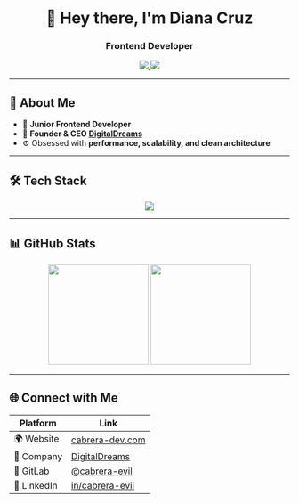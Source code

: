 <h1 align="center">👋 Hey there, I'm Diana Cruz</h1>
<h3 align="center">Frontend Developer </h3>

<p align="center">
  <a href="https://cruzcruzx2-portafolio.vercel.app/" target="_blank">
    <img src="https://img.shields.io/badge/Portfolio-%23000000.svg?style=for-the-badge&logo=vercel&logoColor=white" />
  </a>
  <a href="https://www.linkedin.com/in/diana-cruzx2/" target="_blank">
    <img src="https://img.shields.io/badge/LinkedIn-%230077B5.svg?style=for-the-badge&logo=linkedin&logoColor=white" />
  </a>
</p>

---

## 🚀 About Me

- 🧠 **Junior Frontend Developer**
- 🏢 **Founder & CEO [DigitalDreams](https://digital-dreams.dev)**
- ⚙️ Obsessed with **performance, scalability, and clean architecture**

---

## 🛠 Tech Stack

<p align="center">
  <img src="https://skillicons.dev/icons?i=css,docker,git,github,html,js,linux,mongodb,nextjs,nodejs,react,scss,vite" />
</p>

---

## 📊 GitHub Stats

<p align="center">
  <img src="https://github-readme-streak-stats.herokuapp.com?user=Diana-Raquel&theme=github-dark-blue&hide_border=true" height="180" />
  <img src="https://github-readme-stats.vercel.app/api?username=Diana-Raquel&show_icons=true&theme=github_dark&hide_border=true" height="180" />
</p>

---

## 🌐 Connect with Me

| Platform     | Link                                                    |
| ------------ | ------------------------------------------------------- |
| 🌍 Website   | [cabrera-dev.com](https://cruzcruzx2-portafolio.vercel.app/)|
| 💼 Company   | [DigitalDreams](https://digital-dreams.dev)             |
| 🐙 GitLab    | [@cabrera-evil](https://gitlab.com/Diana-Raquel)        |
| 🔗 LinkedIn  | [in/cabrera-evil](https://www.linkedin.com/in/diana-cruzx2/) |

